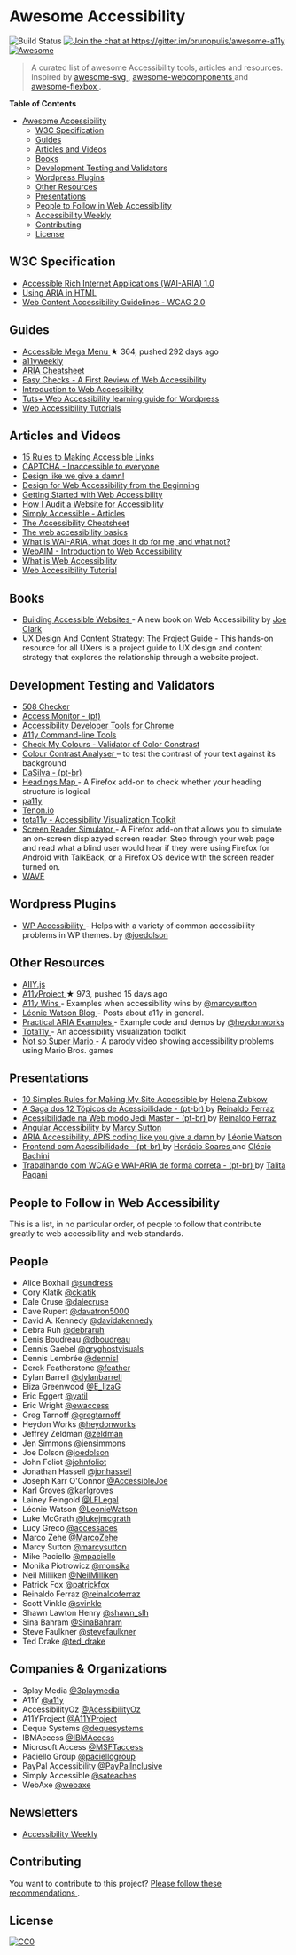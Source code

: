 <h1>
 Awesome Accessibility
</h1>
<p>
 <img alt="Build Status" src="https://travis-ci.org/brunopulis/awesome-a11y.svg?branch=master"/>
 <a href="https://gitter.im/brunopulis/awesome-a11y?utm_source=badge&utm_medium=badge&utm_campaign=pr-badge&utm_content=badge">
  <img alt="Join the chat at https://gitter.im/brunopulis/awesome-a11y" src="https://badges.gitter.im/brunopulis/awesome-a11y.svg"/>
 </a>
 <a href="https://github.com/sindresorhus/awesome">
  <img alt="Awesome" src="https://cdn.rawgit.com/sindresorhus/awesome/d7305f38d29fed78fa85652e3a63e154dd8e8829/media/badge.svg"/>
 </a>
</p>
<blockquote>
 <p>
  A curated list of awesome Accessibility tools, articles and resources. Inspired by
  <a href="https://github.com/willianjusten/awesome-svg">
   awesome-svg
  </a>
  ,
  <a href="https://github.com/obetomuniz/awesome-webcomponents">
   awesome-webcomponents
  </a>
  and
  <a href="https://github.com/afonsopacifer/awesome-flexbox">
   awesome-flexbox
  </a>
  .
 </p>
</blockquote>
<p>
 <strong>
  Table of Contents
 </strong>
</p>
<ul>
 <li>
  <a href="##awesome-accessibility">
   Awesome Accessibility
  </a>
  <ul>
   <li>
    <a href="#w3c-specification">
     W3C Specification
    </a>
   </li>
   <li>
    <a href="#guides">
     Guides
    </a>
   </li>
   <li>
    <a href="#articles-and-videos">
     Articles and Videos
    </a>
   </li>
   <li>
    <a href="#books">
     Books
    </a>
   </li>
   <li>
    <a href="#development-testing-and-validators">
     Development Testing and Validators
    </a>
   </li>
   <li>
    <a href="#wordpress-plugins">
     Wordpress Plugins
    </a>
   </li>
   <li>
    <a href="#other-resources">
     Other Resources
    </a>
   </li>
   <li>
    <a href="#presentations">
     Presentations
    </a>
   </li>
   <li>
    <a href="#people-to-follow-in-web-accessibility">
     People to Follow in Web Accessibility
    </a>
   </li>
   <li>
    <a href="#newsletters">
     Accessibility Weekly
    </a>
   </li>
   <li>
    <a href="#contributing">
     Contributing
    </a>
   </li>
   <li>
    <a href="#license">
     License
    </a>
   </li>
  </ul>
 </li>
</ul>
<h2>
 W3C Specification
</h2>
<ul>
 <li>
  <a href="https://www.w3.org/TR/wai-aria/">
   Accessible Rich Internet Applications (WAI-ARIA) 1.0
  </a>
 </li>
 <li>
  <a href="https://www.w3.org/TR/aria-in-html/">
   Using ARIA in HTML
  </a>
 </li>
 <li>
  <a href="https://www.w3.org/TR/WCAG20/">
   Web Content Accessibility Guidelines - WCAG 2.0
  </a>
 </li>
</ul>
<h2>
 Guides
</h2>
<ul>
 <li>
  <a href="https://github.com/adobe-accessibility/Accessible-Mega-Menu">
   Accessible Mega Menu
  </a>
  <span>
   &#9733 364, pushed 292 days ago
  </span>
 </li>
 <li>
  <a href="http://a11yweekly.com/">
   a11yweekly
  </a>
 </li>
 <li>
  <a href="http://karlgroves-sandbox.com/CheatSheets/ARIA-Cheatsheet.html">
   ARIA Cheatsheet
  </a>
 </li>
 <li>
  <a href="http://www.w3.org/WAI/eval/preliminary.html">
   Easy Checks - A First Review of Web Accessibility
  </a>
 </li>
 <li>
  <a href="https://webaccessibility.withgoogle.com/course">
   Introduction to Web Accessibility
  </a>
 </li>
 <li>
  <a href="http://code.tutsplus.com/series/accessibility--cms-799">
   Tuts+ Web Accessibility learning guide for Wordpress
  </a>
 </li>
 <li>
  <a href="http://www.w3.org/WAI/tutorials/">
   Web Accessibility Tutorials
  </a>
 </li>
</ul>
<h2>
 Articles and Videos
</h2>
<ul>
 <li>
  <a href="http://www.sitepoint.com/15-rules-making-accessible-links/">
   15 Rules to Making Accessible Links
  </a>
 </li>
 <li>
  <a href="http://www.sitepoint.com/captcha-inaccessible-to-everyone/">
   CAPTCHA - Inaccessible to everyone
  </a>
 </li>
 <li>
  <a href="https://vimeo.com/110965713">
   Design like we give a damn!
  </a>
 </li>
 <li>
  <a href="https://getflywheel.com/layout/design-web-accessibility-beginning/">
   Design for Web Accessibility from the Beginning
  </a>
 </li>
 <li>
  <a href="http://www.w3.org/WAI/gettingstarted/Overview.html">
   Getting Started with Web Accessibility
  </a>
 </li>
 <li>
  <a href="http://staging.substantial.com/blog/2014/07/22/how-i-audit-a-website-for-accessibility/">
   How I Audit a Website for Accessibility
  </a>
 </li>
 <li>
  <a href="http://simplyaccessible.com/articles/">
   Simply Accessible - Articles
  </a>
 </li>
 <li>
  <a href="http://bitsofco.de/the-accessibility-cheatsheet/">
   The Accessibility Cheatsheet
  </a>
 </li>
 <li>
  <a href="https://www.marcozehe.de/2015/12/14/the-web-accessibility-basics/">
   The web accessibility basics
  </a>
 </li>
 <li>
  <a href="https://www.marcozehe.de/2014/03/27/what-is-wai-aria-what-does-it-do-for-me-and-what-not/">
   What is WAI-ARIA, what does it do for me, and what not?
  </a>
 </li>
 <li>
  <a href="http://webaim.org/intro/">
   WebAIM - Introduction to Web Accessibility
  </a>
 </li>
 <li>
  <a href="http://alistapart.com/article/wiwa">
   What is Web Accessibility
  </a>
 </li>
 <li>
  <a href="https://www.w3.org/WAI/tutorials/">
   Web Accessibility Tutorial
  </a>
 </li>
</ul>
<h2>
 Books
</h2>
<ul>
 <li>
  <a href="http://joeclark.org/book/">
   Building Accessible Websites
  </a>
  - A new book on Web Accessibility by
  <a href="http://joeclark.org/">
   Joe Clark
  </a>
 </li>
 <li>
  <a href="https://gathercontent.com/a-project-guide-to-ux-design-download-pdf">
   UX Design And Content Strategy: The Project Guide
  </a>
  - This hands-on resource for all UXers is a project guide to UX design and content strategy that explores the relationship through a website project.
 </li>
</ul>
<h2>
 Development Testing and Validators
</h2>
<ul>
 <li>
  <a href="http://www.508checker.com/">
   508 Checker
  </a>
 </li>
 <li>
  <a href="http://www.acessibilidade.gov.pt/accessmonitor/">
   Access Monitor - (pt)
  </a>
 </li>
 <li>
  <a href="https://chrome.google.com/webstore/detail/accessibility-developer-t/fpkknkljclfencbdbgkenhalefipecmb?hl=en">
   Accessibility Developer Tools for Chrome
  </a>
 </li>
 <li>
  <a href="https://addyosmani.github.io/a11y/">
   A11y Command-line Tools
  </a>
 </li>
 <li>
  <a href="http://www.checkmycolours.com/">
   Check My Colours - Validator of Color Constrast
  </a>
 </li>
 <li>
  <a href="https://www.paciellogroup.com/resources/contrastanalyser/">
   Colour Contrast Analyser
  </a>
  – to test the contrast of your text against its background
 </li>
 <li>
  <a href="http://www.dasilva.org.br/">
   DaSilva - (pt-br)
  </a>
 </li>
 <li>
  <a href="https://addons.mozilla.org/en-US/firefox/addon/headingsmap/">
   Headings Map
  </a>
  - A Firefox add-on to check whether your heading structure is logical
 </li>
 <li>
  <a href="http://www.pa11y.org/">
   pa11y
  </a>
 </li>
 <li>
  <a href="https://tenon.io/">
   Tenon.io
  </a>
 </li>
 <li>
  <a href="http://khan.github.io/tota11y/">
   tota11y - Accessibility Visualization Toolkit
  </a>
 </li>
 <li>
  <a href="https://addons.mozilla.org/en-US/firefox/addon/screen-reader-simulator/?src=search">
   Screen Reader Simulator
  </a>
  - A Firefox add-on that allows you to simulate an on-screen displazyed screen reader. Step through your web page and read what a blind user would hear if they were using Firefox for Android with TalkBack, or a Firefox OS device with the screen reader turned on.
 </li>
 <li>
  <a href="http://wave.webaim.org/">
   WAVE
  </a>
 </li>
</ul>
<h2>
 Wordpress Plugins
</h2>
<ul>
 <li>
  <a href="https://www.joedolson.com/wp-accessibility/">
   WP Accessibility
  </a>
  - Helps with a variety of common accessibility problems in WP themes. by
  <a href="https://github.com/joedolson">
   @joedolson
  </a>
 </li>
</ul>
<h2>
 Other Resources
</h2>
<ul>
 <li>
  <a href="http://allyjs.io/">
   AIIY.js
  </a>
 </li>
 <li>
  <a href="https://github.com/a11yproject/a11yproject.com">
   A11yProject
  </a>
  <span>
   &#9733 973, pushed 15 days ago
  </span>
 </li>
 <li>
  <a href="http://a11ywins.tumblr.com/">
   A11y Wins
  </a>
  - Examples when accessibility wins by
  <a href="https://twitter.com/marcysutton">
   @marcysutton
  </a>
 </li>
 <li>
  <a href="http://tink.uk/">
   Léonie Watson Blog
  </a>
  - Posts about a11y in general.
 </li>
 <li>
  <a href="http://heydonworks.com/practical_aria_examples/">
   Practical ARIA Examples
  </a>
  - Example code and demos by
  <a href="https://twitter.com/heydonworks">
   @heydonworks
  </a>
 </li>
 <li>
  <a href="http://khan.github.io/tota11y/">
   Tota11y
  </a>
  - An accessibility visualization toolkit
 </li>
 <li>
  <a href="https://www.youtube.com/watch?v=DvaPRlZtfyc">
   Not so Super Mario
  </a>
  - A parody video showing accessibility problems using Mario Bros. games
 </li>
</ul>
<h2>
 Presentations
</h2>
<ul>
 <li>
  <a href="http://pt.slideshare.net/HelenaZubkow/10-simple-rules-for-making-my-site-accessible">
   10 Simples Rules for Making My Site Accessible
  </a>
  by
  <a href="https://twitter.com/misshelenasue">
   Helena Zubkow
  </a>
 </li>
 <li>
  <a href="https://www.youtube.com/watch?v=RFg6XP6oluE">
   A Saga dos 12 Tópicos de Acessibilidade - (pt-br)
  </a>
  by
  <a href="https://twitter.com/reinaldoferraz">
   Reinaldo Ferraz
  </a>
 </li>
 <li>
  <a href="https://www.youtube.com/watch?v=MMLQioPwbik">
   Acessibilidade na Web modo Jedi Master - (pt-br)
  </a>
  by
  <a href="https://twitter.com/reinaldoferraz">
   Reinaldo Ferraz
  </a>
 </li>
 <li>
  <a href="http://marcysutton.com/slides/angular-a11y-ng-europe/">
   Angular Accessibility
  </a>
  by
  <a href="https://twitter.com/marcysutton">
   Marcy Sutton
  </a>
 </li>
 <li>
  <a href="http://www.slideshare.net/LeonieWatson/aria-accessibility-apis-coding-like-you-give-a-damn-2015">
   ARIA Accessibility, APIS coding like you give a damn
  </a>
  by
  <a href="https://twitter.com/LeonieWatson">
   Léonie Watson
  </a>
 </li>
 <li>
  <a href="https://www.youtube.com/watch?v=UzTVq7we84w">
   Frontend com Acessibilidade - (pt-br)
  </a>
  by
  <a href="https://twitter.com/horaciosoares">
   Horácio Soares
  </a>
  and
  <a href="https://twitter.com/cbachini">
   Clécio Bachini
  </a>
 </li>
 <li>
  <a href="http://slides.com/talitapagani/wcag-aria-webbr2015#/16">
   Trabalhando com WCAG e WAI-ARIA de forma correta - (pt-br)
  </a>
  by
  <a href="https://github.com/talitapagani">
   Talita Pagani
  </a>
 </li>
</ul>
<h2>
 People to Follow in Web Accessibility
</h2>
<p>
 This is a list, in no particular order, of people to follow that contribute greatly to web accessibility and web standards.
</p>
<h2>
 People
</h2>
<ul>
 <li>
  Alice Boxhall
  <a href="https://twitter.com/sundress">
   @sundress
  </a>
 </li>
 <li>
  Cory Klatik
  <a href="https://twitter.com/cklatik">
   @cklatik
  </a>
 </li>
 <li>
  Dale Cruse
  <a href="https://twitter.com/dalecruse">
   @dalecruse
  </a>
 </li>
 <li>
  Dave Rupert
  <a href="https://twitter.com/davatron5000">
   @davatron5000
  </a>
 </li>
 <li>
  David A. Kennedy
  <a href="https://twitter.com/davidakennedy">
   @davidakennedy
  </a>
 </li>
 <li>
  Debra Ruh
  <a href="https://twitter.com/debraruh">
   @debraruh
  </a>
 </li>
 <li>
  Denis Boudreau
  <a href="https://twitter.com/dboudreau">
   @dboudreau
  </a>
 </li>
 <li>
  Dennis Gaebel
  <a href="https://twitter.com/gryghostvisuals">
   @gryghostvisuals
  </a>
 </li>
 <li>
  Dennis Lembrée
  <a href="https://twitter.com/dennisl">
   @dennisl
  </a>
 </li>
 <li>
  Derek Featherstone
  <a href="https://twitter.com/feather">
   @feather
  </a>
 </li>
 <li>
  Dylan Barrell
  <a href="https://twitter.com/dylanbarrell">
   @dylanbarrell
  </a>
 </li>
 <li>
  Eliza Greenwood
  <a href="https://twitter.com/E_lizaG">
   @E_lizaG
  </a>
 </li>
 <li>
  Eric Eggert
  <a href="https://twitter.com/yatil">
   @yatil
  </a>
 </li>
 <li>
  Eric Wright
  <a href="https://twitter.com/ewaccess">
   @ewaccess
  </a>
 </li>
 <li>
  Greg Tarnoff
  <a href="https://twitter.com/gregtarnoff">
   @gregtarnoff
  </a>
 </li>
 <li>
  Heydon Works
  <a href="http://twitter.com/heydonworks">
   @heydonworks
  </a>
 </li>
 <li>
  Jeffrey Zeldman
  <a href="https://twitter.com/zeldman">
   @zeldman
  </a>
 </li>
 <li>
  Jen Simmons
  <a href="https://twitter.com/jensimmons">
   @jensimmons
  </a>
 </li>
 <li>
  Joe Dolson
  <a href="https://twitter.com/joedolson">
   @joedolson
  </a>
 </li>
 <li>
  John Foliot
  <a href="https://twitter.com/johnfoliot">
   @johnfoliot
  </a>
 </li>
 <li>
  Jonathan Hassell
  <a href="https://twitter.com/jonhassell">
   @jonhassell
  </a>
 </li>
 <li>
  Joseph Karr O'Connor
  <a href="https://twitter.com/AccessibleJoe">
   @AccessibleJoe
  </a>
 </li>
 <li>
  Karl Groves
  <a href="https://twitter.com/karlgroves">
   @karlgroves
  </a>
 </li>
 <li>
  Lainey Feingold
  <a href="https://twitter.com/LFLegal">
   @LFLegal
  </a>
 </li>
 <li>
  Léonie Watson
  <a href="http://twitter.com/LeonieWatson">
   @LeonieWatson
  </a>
 </li>
 <li>
  Luke McGrath
  <a href="https://twitter.com/lukejmcgrath">
   @lukejmcgrath
  </a>
 </li>
 <li>
  Lucy Greco
  <a href="https://twitter.com/accessaces">
   @accessaces
  </a>
 </li>
 <li>
  Marco Zehe
  <a href="https://twitter.com/MarcoZehe">
   @MarcoZehe
  </a>
 </li>
 <li>
  Marcy Sutton
  <a href="http://twitter.com/marcysutton">
   @marcysutton
  </a>
 </li>
 <li>
  Mike Paciello
  <a href="https://twitter.com/mpaciello">
   @mpaciello
  </a>
 </li>
 <li>
  Monika Piotrowicz
  <a href="https://twitter.com/monsika">
   @monsika
  </a>
 </li>
 <li>
  Neil Milliken
  <a href="https://twitter.com/NeilMilliken">
   @NeilMilliken
  </a>
 </li>
 <li>
  Patrick Fox
  <a href="https://twitter.com/patrickfox">
   @patrickfox
  </a>
 </li>
 <li>
  Reinaldo Ferraz
  <a href="https://twitter.com/reinaldoferraz">
   @reinaldoferraz
  </a>
 </li>
 <li>
  Scott Vinkle
  <a href="https://twitter.com/svinkle">
   @svinkle
  </a>
 </li>
 <li>
  Shawn Lawton Henry
  <a href="https://twitter.com/shawn_slh">
   @shawn_slh
  </a>
 </li>
 <li>
  Sina Bahram
  <a href="https://twitter.com/SinaBahram">
   @SinaBahram
  </a>
 </li>
 <li>
  Steve Faulkner
  <a href="https://twitter.com/stevefaulkner">
   @stevefaulkner
  </a>
 </li>
 <li>
  Ted Drake
  <a href="https://twitter.com/ted_drake">
   @ted_drake
  </a>
 </li>
</ul>
<h2>
 Companies & Organizations
</h2>
<ul>
 <li>
  3play Media
  <a href="https://twitter.com/3playmedia">
   @3playmedia
  </a>
 </li>
 <li>
  A11Y
  <a href="https://twitter.com/a11y">
   @a11y
  </a>
 </li>
 <li>
  AccessibilityOz
  <a href="https://twitter.com/accessibilityoz">
   @AcessibilityOz
  </a>
 </li>
 <li>
  A11YProject
  <a href="https://twitter.com/A11YProject">
   @A11YProject
  </a>
 </li>
 <li>
  Deque Systems
  <a href="http://www.deque.com/">
   @dequesystems
  </a>
 </li>
 <li>
  IBMAccess
  <a href="https://twitter.com/IBMAccess">
   @IBMAccess
  </a>
 </li>
 <li>
  Microsoft Access
  <a href="https://twitter.com/MSFTaccess">
   @MSFTaccess
  </a>
 </li>
 <li>
  Paciello Group
  <a href="https://twitter.com/paciellogroup">
   @paciellogroup
  </a>
 </li>
 <li>
  PayPal Accessibility
  <a href="https://twitter.com/PayPalInclusive">
   @PayPalInclusive
  </a>
 </li>
 <li>
  Simply Accessible
  <a href="https://twitter.com/sateaches">
   @sateaches
  </a>
 </li>
 <li>
  WebAxe
  <a href="https://twitter.com/webaxe">
   @webaxe
  </a>
 </li>
</ul>
<h2>
 Newsletters
</h2>
<ul>
 <li>
  <a href="http://a11yweekly.com/">
   Accessibility Weekly
  </a>
 </li>
</ul>
<h2>
 Contributing
</h2>
<p>
 You want to contribute to this project?
 <a href="CONTRIBUTING.md">
  Please follow these recommendations
 </a>
 .
</p>
<h2>
 License
</h2>
<p>
 <a href="http://creativecommons.org/licenses/by/4.0/">
  <img alt="CC0" src="https://i.creativecommons.org/l/by/4.0/88x31.png"/>
 </a>
</p>
